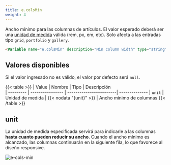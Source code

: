 ```yaml
---
title: e.colsMin
weight: 4
---
```


Ancho mínimo para las columnas de artículos. El valor esperado deberá ser una [unidad de medida](https://lenguajecss.com/css/modelo-de-cajas/unidades-css/) válida (rem, px, em, etc). Solo afecta a las entradas tipo `grid`, `portfolio` y `gallery`.

```html
<Variable name="e.colsMin" description="Min column width" type="string" value="16rem"/>
```

## Valores disponibles

Si el valor ingresado no es válido, el valor por defecto será `null`.

{{< table >}}
| Value     | Nombre           | Tipo                    | Descripción   
| --------- | ---------------- | ------------------------| --------------
| `unit`    | Unidad de medida | {{< nodata "{unit}" >}} | Ancho mínimo de columnas
{{< /table >}}

## unit

La unidad de medida especificada servirá para indicarle a las columnas **hasta cuanto pueden reducir su ancho**. Cuando el ancho mínimo es alcanzado, las columnas continuarán en la siguiente fila, lo que favorece al diseño responsive.

![e-cols-min](/images/variables/cards/e-cols-min.png)
